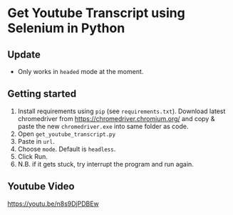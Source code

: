# Get Youtube Transcript using Selenium in Python
## Update
* Only works in `headed` mode at the moment.

## Getting started
1. Install requirements using `pip` (see `requirements.txt`). Download latest chromedriver from https://chromedriver.chromium.org/ and copy & paste the new `chromedriver.exe` into same folder as code.
2. Open `get_youtube_transcript.py`
3. Paste in `url`.
4. Choose `mode`. Default is `headless`.
5. Click Run.
6. N.B. if it gets stuck, try interrupt the program and run again.

## Youtube Video
https://youtu.be/n8s9DjPDBEw

